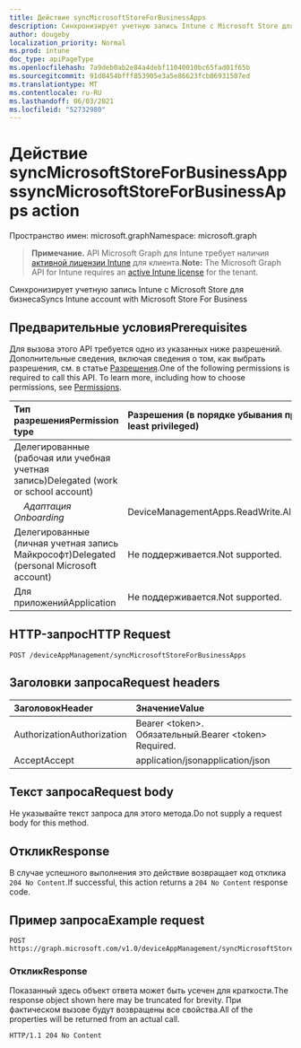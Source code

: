 ```yaml
---
title: Действие syncMicrosoftStoreForBusinessApps
description: Синхронизирует учетную запись Intune с Microsoft Store для бизнеса
author: dougeby
localization_priority: Normal
ms.prod: intune
doc_type: apiPageType
ms.openlocfilehash: 7a9deb0ab2e84a4debf11040010bc65fad01f65b
ms.sourcegitcommit: 91d8454bfff853905e3a5e86623fcb06931507ed
ms.translationtype: MT
ms.contentlocale: ru-RU
ms.lasthandoff: 06/03/2021
ms.locfileid: "52732980"
---
```

# <a name="syncmicrosoftstoreforbusinessapps-action"></a><span data-ttu-id="ca324-103">Действие syncMicrosoftStoreForBusinessApps</span><span class="sxs-lookup"><span data-stu-id="ca324-103">syncMicrosoftStoreForBusinessApps action</span></span>

<span data-ttu-id="ca324-104">Пространство имен: microsoft.graph</span><span class="sxs-lookup"><span data-stu-id="ca324-104">Namespace: microsoft.graph</span></span>

> <span data-ttu-id="ca324-105">**Примечание.** API Microsoft Graph для Intune требует наличия [активной лицензии Intune](https://go.microsoft.com/fwlink/?linkid=839381) для клиента.</span><span class="sxs-lookup"><span data-stu-id="ca324-105">**Note:** The Microsoft Graph API for Intune requires an [active Intune license](https://go.microsoft.com/fwlink/?linkid=839381) for the tenant.</span></span>

<span data-ttu-id="ca324-106">Синхронизирует учетную запись Intune с Microsoft Store для бизнеса</span><span class="sxs-lookup"><span data-stu-id="ca324-106">Syncs Intune account with Microsoft Store For Business</span></span>

## <a name="prerequisites"></a><span data-ttu-id="ca324-107">Предварительные условия</span><span class="sxs-lookup"><span data-stu-id="ca324-107">Prerequisites</span></span>
<span data-ttu-id="ca324-p101">Для вызова этого API требуется одно из указанных ниже разрешений. Дополнительные сведения, включая сведения о том, как выбрать разрешения, см. в статье [Разрешения](/graph/permissions-reference).</span><span class="sxs-lookup"><span data-stu-id="ca324-p101">One of the following permissions is required to call this API. To learn more, including how to choose permissions, see [Permissions](/graph/permissions-reference).</span></span>

|<span data-ttu-id="ca324-110">Тип разрешения</span><span class="sxs-lookup"><span data-stu-id="ca324-110">Permission type</span></span>|<span data-ttu-id="ca324-111">Разрешения (в порядке убывания привилегий)</span><span class="sxs-lookup"><span data-stu-id="ca324-111">Permissions (from most to least privileged)</span></span>|
|:---|:---|
|<span data-ttu-id="ca324-112">Делегированные (рабочая или учебная учетная запись)</span><span class="sxs-lookup"><span data-stu-id="ca324-112">Delegated (work or school account)</span></span>| 
| <span data-ttu-id="ca324-113">&nbsp; &nbsp; _Адаптация_</span><span class="sxs-lookup"><span data-stu-id="ca324-113">&nbsp; &nbsp; _Onboarding_</span></span> | <span data-ttu-id="ca324-114">DeviceManagementApps.ReadWrite.All</span><span class="sxs-lookup"><span data-stu-id="ca324-114">DeviceManagementApps.ReadWrite.All</span></span>|
|<span data-ttu-id="ca324-115">Делегированные (личная учетная запись Майкрософт)</span><span class="sxs-lookup"><span data-stu-id="ca324-115">Delegated (personal Microsoft account)</span></span>|<span data-ttu-id="ca324-116">Не поддерживается.</span><span class="sxs-lookup"><span data-stu-id="ca324-116">Not supported.</span></span>|
|<span data-ttu-id="ca324-117">Для приложений</span><span class="sxs-lookup"><span data-stu-id="ca324-117">Application</span></span>|<span data-ttu-id="ca324-118">Не поддерживается.</span><span class="sxs-lookup"><span data-stu-id="ca324-118">Not supported.</span></span>|

## <a name="http-request"></a><span data-ttu-id="ca324-119">HTTP-запрос</span><span class="sxs-lookup"><span data-stu-id="ca324-119">HTTP Request</span></span>
<!-- {
  "blockType": "ignored"
}
-->
``` http
POST /deviceAppManagement/syncMicrosoftStoreForBusinessApps
```

## <a name="request-headers"></a><span data-ttu-id="ca324-120">Заголовки запроса</span><span class="sxs-lookup"><span data-stu-id="ca324-120">Request headers</span></span>
|<span data-ttu-id="ca324-121">Заголовок</span><span class="sxs-lookup"><span data-stu-id="ca324-121">Header</span></span>|<span data-ttu-id="ca324-122">Значение</span><span class="sxs-lookup"><span data-stu-id="ca324-122">Value</span></span>|
|:---|:---|
|<span data-ttu-id="ca324-123">Authorization</span><span class="sxs-lookup"><span data-stu-id="ca324-123">Authorization</span></span>|<span data-ttu-id="ca324-124">Bearer &lt;token&gt;. Обязательный.</span><span class="sxs-lookup"><span data-stu-id="ca324-124">Bearer &lt;token&gt; Required.</span></span>|
|<span data-ttu-id="ca324-125">Accept</span><span class="sxs-lookup"><span data-stu-id="ca324-125">Accept</span></span>|<span data-ttu-id="ca324-126">application/json</span><span class="sxs-lookup"><span data-stu-id="ca324-126">application/json</span></span>|

## <a name="request-body"></a><span data-ttu-id="ca324-127">Текст запроса</span><span class="sxs-lookup"><span data-stu-id="ca324-127">Request body</span></span>
<span data-ttu-id="ca324-128">Не указывайте текст запроса для этого метода.</span><span class="sxs-lookup"><span data-stu-id="ca324-128">Do not supply a request body for this method.</span></span>

## <a name="response"></a><span data-ttu-id="ca324-129">Отклик</span><span class="sxs-lookup"><span data-stu-id="ca324-129">Response</span></span>
<span data-ttu-id="ca324-130">В случае успешного выполнения это действие возвращает код отклика `204 No Content`.</span><span class="sxs-lookup"><span data-stu-id="ca324-130">If successful, this action returns a `204 No Content` response code.</span></span>

## <a name="example-request"></a><span data-ttu-id="ca324-131">Пример запроса</span><span class="sxs-lookup"><span data-stu-id="ca324-131">Example request</span></span>

``` http
POST https://graph.microsoft.com/v1.0/deviceAppManagement/syncMicrosoftStoreForBusinessApps
```

### <a name="response"></a><span data-ttu-id="ca324-132">Отклик</span><span class="sxs-lookup"><span data-stu-id="ca324-132">Response</span></span>

<span data-ttu-id="ca324-133">Показанный здесь объект ответа может быть усечен для краткости.</span><span class="sxs-lookup"><span data-stu-id="ca324-133">The response object shown here may be truncated for brevity.</span></span> <span data-ttu-id="ca324-134">При фактическом вызове будут возвращены все свойства.</span><span class="sxs-lookup"><span data-stu-id="ca324-134">All of the properties will be returned from an actual call.</span></span>

``` http
HTTP/1.1 204 No Content
```









